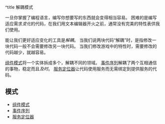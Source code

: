 ^title 解耦模式

一旦你掌握了编程语言，编写你想要写的东西就会变得相当容易。
困难的是编写适应需求*变化*的代码，在我们用文本编辑器开火之前，通常没有完美的特性表供我们使用。

能让我们更好适应变化的工具是*解耦*。
当我们说两块代码“解耦”时，是指修改一块代码一般不会需要修改另一块代码。
当我们修改游戏中的特性时，需要修改的代码越少，就越容易。

[组件模式](component.html)将一个实体拆成多个，解耦不同的领域。
[事件序列](event-queue.html)解耦了两个互相通信的事物，稳定而且*及时*。
[服务定位器](service-locator.html)让代码使用服务而无需绑定到提供服务的代码。

## 模式

* [组件模式](component.html)
* [事件序列](event-queue.html)
* [服务定位器](service-locator.html)
